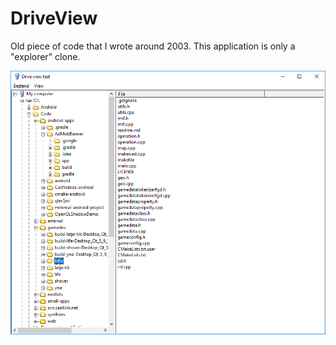 # DriveView

Old piece of code that I wrote around 2003. This application is only a "explorer" clone.

![Screenshot](screenshot01.png)